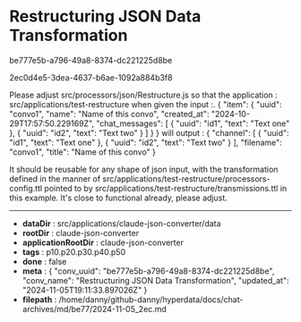# Restructuring JSON Data Transformation

be777e5b-a796-49a8-8374-dc221225d8be

2ec0d4e5-3dea-4637-b6ae-1092a884b3f8

Please adjust src/processors/json/Restructure.js so that the application :
src/applications/test-restructure
when given the input :.
{
    "item": {
        "uuid": "convo1",
        "name": "Name of this convo",
        "created_at": "2024-10-29T17:57:50.229169Z",
        "chat_messages": [
            {
                "uuid": "id1",
                "text": "Text one"
            },
            {
                "uuid": "id2",
                "text": "Text two"
            }
        ]
    }
}
will output :
{
    "channel": [
        {
            "uuid": "id1",
            "text": "Text one"
        },
        {
            "uuid": "id2",
            "text": "Text two"
        }
    ],
    "filename": "convo1",
    "title": "Name of this convo"
}

It should be reusable for any shape of json input, with the transformation defined in the manner of src/applications/test-restructure/processors-config.ttl pointed to by src/applications/test-restructure/transmissions.ttl in this example. It's close to functional already, please adjust.

---

* **dataDir** : src/applications/claude-json-converter/data
* **rootDir** : claude-json-converter
* **applicationRootDir** : claude-json-converter
* **tags** : p10.p20.p30.p40.p50
* **done** : false
* **meta** : {
  "conv_uuid": "be777e5b-a796-49a8-8374-dc221225d8be",
  "conv_name": "Restructuring JSON Data Transformation",
  "updated_at": "2024-11-05T19:11:33.897026Z"
}
* **filepath** : /home/danny/github-danny/hyperdata/docs/chat-archives/md/be77/2024-11-05_2ec.md